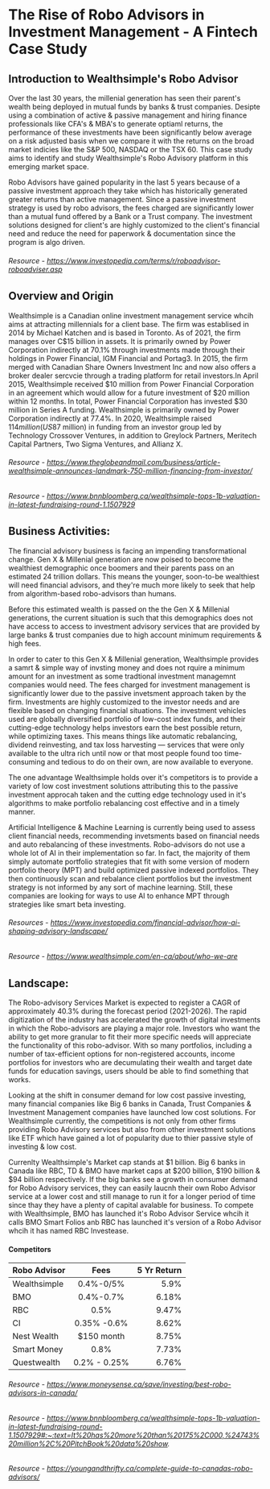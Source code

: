 # The Rise of Robo Advisors in Investment Management - A Fintech Case Study

## Introduction to Wealthsimple's Robo Advisor

Over the last 30 years, the millenial generation has seen their parent's wealth being deployed in mutual funds by banks & trust companies. Desipte using a combination of active & passive management and hiring finance professionals like CFA's & MBA's to generate optiaml returns, the performance of these investments have been significantly below average on a risk adjusted basis when we compare it with the returns on the broad market indicies like the S&P 500, NASDAQ or the TSX 60. This case study aims to identify and study Wealthsimple's Robo Advisory platform in this emerging market space. 

Robo Advisors have gained popularity in the last 5 years because of a passive investment approach they take which has historically generated greater returns than active management. Since a passive investment strategy is used by robo advisors, the fees charged are significantly lower than a mutual fund offered by a Bank or a Trust company. The investment solutions designed for client's are highly customized to the client's financial need and reduce the need for paperwork & documentation since the program is algo driven. 

###### Resource - https://www.investopedia.com/terms/r/roboadvisor-roboadviser.asp

## Overview and Origin

Wealthsimple is a Canadian online investment management service whcih aims at attracting millennials for a client base. The firm was establised in 2014 by Michael Katchen and is based in Toronto. As of 2021, the firm manages over C$15 billion in assets. It is primarily owned by Power Corporation indirectly at 70.1% through investments made through their holdings in Power Financial, IGM Financial and Portag3. In 2015, the firm merged with Canadian Share Owners Investment Inc and now also offers a broker dealer sercvcie through a trading platform for retail investors.In April 2015, Wealthsimple received $10 million from Power Financial Corporation in an agreement which would allow for a future investment of $20 million within 12 months. In total, Power Financial Corporation has invested $30 million in Series A funding. Wealthsimple is primarily owned by Power Corporation indirectly at 77.4%.
In 2020, Wealthsimple raised $114 million (US$87 million) in funding from an investor group led by Technology Crossover Ventures, in addition to Greylock Partners, Meritech Capital Partners, Two Sigma Ventures, and Allianz X.

###### Resource - https://www.theglobeandmail.com/business/article-wealthsimple-announces-landmark-750-million-financing-from-investor/
###### Resource - https://www.bnnbloomberg.ca/wealthsimple-tops-1b-valuation-in-latest-fundraising-round-1.1507929

## Business Activities:

The financial advisory business is facing an impending transformational change. Gen X & Millenial generation are now poised to become the wealthiest demographic once boomers and their parents pass on an estimated 24 trillion dollars. This means the younger, soon-to-be wealthiest will need financial advisors, and they're much more likely to seek that help from algorithm-based robo-advisors than humans.

Before this estimated wealth is passed on the the Gen X & Millenial generations, the current situation is such that this demographics does not have access to access to investment advisory services that are provided by large banks & trust companies due to high account minimum requirements & high fees.

In order to cater to this Gen X & Millenial generation, Wealthsimple provides a samrt & simple way of invsting money and does not rquire a minimum amount for an investment as some tradtional investment managemnt companies would need. The fees charged for investment management is significantly lower due to the passive invetsment approach taken by the firm. Investments are highly customized to the investor needs and are flexible based on changing financial situations. The investment vehicles used are globally diversified portfolio of low-cost index funds, and their cutting-edge technology helps investors earn the best possible return, while optimizing taxes. This means things like automatic rebalancing, dividend reinvesting, and tax loss harvesting — services that were only available to the ultra rich until now or that most people found too time-consuming and tedious to do on their own, are now available to everyone.

The one advantage Wealthsimple holds over it's competitors is to provide a variety of low cost investment solutions attributing this to the passive investment approcah taken and the cutting edge technology used in it's algorithms to make portfolio rebalancing cost effective and in a timely manner.

Artificial Intelligence & Machine Learning is currently being used to assess client financial needs, recommending invetsments based on financial needs and auto rebalancing of these investments.
Robo-advisors do not use a whole lot of AI in their implementation so far. In fact, the majority of them simply automate portfolio strategies that fit with some version of modern portfolio theory (MPT) and build optimized passive indexed portfolios. They then continuously scan and rebalance client portfolios but the investment strategy is not informed by any sort of machine learning. Still, these companies are looking for ways to use AI to enhance MPT through strategies like smart beta investing.

###### Resources - https://www.investopedia.com/financial-advisor/how-ai-shaping-advisory-landscape/
###### Resource - https://www.wealthsimple.com/en-ca/about/who-we-are

## Landscape:

The Robo-advisory Services Market is expected to register a CAGR of approximately 40.3% during the forecast period (2021-2026). The rapid digitization of the industry has accelerated the growth of digital investments in which the Robo-advisors are playing a major role. 
Investors who want the ability to get more granular to fit their more specific needs will appreciate the functionality of this robo-advisor. With so many portfolios, including a number of tax-efficient options for non-registered accounts, income portfolios for investors who are decumulating their wealth and target date funds for education savings, users should be able to find something that works.

Looking at the shift in consumer demand for low cost passive investing, many financial companies like Big 6 banks in Canada, Trust Companies & Investment Management companies have launched low cost solutions. For Wealthsimple currently, the competitions is not only from other firms providing Robo Advisory services but also from other investment solutions like ETF which have gained a lot of popularity due to thier passive style of investing & low cost.

Currenlty Wealthsimple's Market cap stands at $1 billion. Big 6 banks in Canada like RBC, TD & BMO have market caps at $200 billion, $190 billion & $94 billion respectively. If the big banks see a growth in consumer demand for Robo Advisory services, they can easily laucnh their own Robo Advisor service at a lower cost and still manage to run it for a longer period of time since thay they have a plenty of capital avalable for business. To compete with Wealthsimple, BMO has launched it's Robo Advisor Service whcih it calls BMO Smart Folios anb RBC has launched it's version of a Robo Advisor whcih it has named RBC Investease. 

#### Competitors

| Robo Advisor  | Fees          | 5 Yr Return|
| ------------- |:-------------:| ----------:|
| Wealthsimple  | 0.4%-0/5%     |   5.9%     |
| BMO           | 0.4%-0.7%     |   6.18%    |
| RBC           | 0.5%          |   9.47%    |
| CI            | 0.35% -0.6%   |   8.62%    |
| Nest Wealth   | $150 month    |   8.75%    |
| Smart Money   | 0.8%          |   7.73%    |
| Questwealth   | 0.2% - 0.25%  |   6.76%    |


###### Resource - https://www.moneysense.ca/save/investing/best-robo-advisors-in-canada/
###### Resource - https://www.bnnbloomberg.ca/wealthsimple-tops-1b-valuation-in-latest-fundraising-round-1.1507929#:~:text=It%20has%20more%20than%20175%2C000,%24743%20million%2C%20PitchBook%20data%20show.
###### Resource - https://youngandthrifty.ca/complete-guide-to-canadas-robo-advisors/
